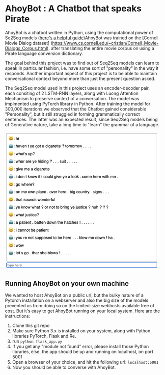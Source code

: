 # AhoyBot : A Chatbot that speaks Pirate

AhoyBot is a chatbot written in Python, using the computational power of Se2Seq models ([here's a helpful guide](https://towardsdatascience.com/day-1-2-attention-seq2seq-models-65df3f49e263#:~:text=A%20Seq2Seq%20model%20is%20a,outputs%20another%20sequence%20of%20items.&text=The%20encoder%20captures%20the%20context,then%20produces%20the%20output%20sequence.))AhoyBot was trained on the [Cornell Movie Dialog dataset] (https://www.cs.cornell.edu/~cristian/Cornell_Movie-Dialogs_Corpus.html), after translating the entire movie corpus on using a Pirate language conversion dictionary.  

The goal behind this project was to find out of Seq2Seq models can learn to speak in particular fashion, i.e. have some sort of "personality" in the way it responds. Another important aspect of this project is to be able to maintain conversational context beyond more than just the present question asked.  

The Seq2Seq model used in this project uses an encoder-decoder pair, each consiting of 2 LSTM-RNN layers, along with Luong Attention Mechanism to preserve context of a conversation. The model was implmented using PyTorch library in Python. After training the model for 300,000 iterations we observed that the Chatbot gained considerable "Personality", but it still struggled in forming grammatically correct sentences. The latter was an expected result, since Seq2Seq models being of Generative nature, take a long time to "learn" the grammar of a language.

![GitHub Logo](https://github.com/dn-cam/AhoyBot/blob/master/Conversation%20Screenshots/Conversation_1.png)

## Running AhoyBot on your own machine

We wanted to host AhoyBot on a public url, but the bulky nature of a Pytorch installation on a webserver and also the big size of the models prevented us from doing so on the limited-size webhosts available free of cost. But it's easy to get AhoyBot running on your local system. Here are the instructions:  

1. Clone this git repo
2. Make sure Python 3.x is installed on your system, along with Python libraries PyTorch, Flask and Re.
3. run `python flask_app.py`
4. If you get any "module not found" error, please install those Python libraries, else, the app should be up and running on localhost, on port 5001
5. Open a browser of your choice, and hit the following url: `localhost:5001`
6. Now you should be able to converse with AhoyBot.

